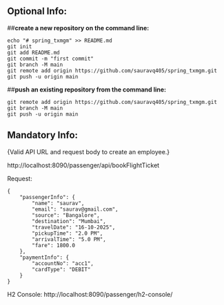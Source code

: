 ## **Optional Info:**

##**create a new repository on the command line:**
```
echo "# spring_txmgm" >> README.md
git init
git add README.md
git commit -m "first commit"
git branch -M main
git remote add origin https://github.com/sauravq405/spring_txmgm.git
git push -u origin main
```

##**push an existing repository from the command line:**

```
git remote add origin https://github.com/sauravq405/spring_txmgm.git
git branch -M main
git push -u origin main
```

## **Mandatory Info:**
{Valid API URL and request body to create an employee.}


http://localhost:8090/passenger/api/bookFlightTicket

Request: 
```
{
    "passengerInfo": {
        "name": "saurav",
        "email": "saurav@gmail.com",
        "source": "Bangalore",
        "destination": "Mumbai",
        "travelDate": "16-10-2025",
        "pickupTime": "2.0 PM",
        "arrivalTime": "5.0 PM",
        "fare": 1800.0
    },
    "paymentInfo": {
        "accountNo": "acc1",
        "cardType": "DEBIT"
    }
}
```
H2 Console: http://localhost:8090/passenger/h2-console/